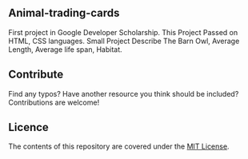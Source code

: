 ## Animal-trading-cards

First project in Google Developer Scholarship.
This Project Passed on HTML, CSS languages.
Small Project Describe The Barn Owl, Average Length, Average life span, Habitat.

## Contribute

Find any typos? Have another resource you think should be included? Contributions are welcome!

## Licence
The contents of this repository are covered under the [MIT License](https://rem.mit-license.org/).
